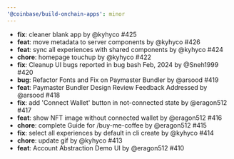```yaml
---
'@coinbase/build-onchain-apps': minor
---
```


- **fix**: cleaner blank app by @kyhyco #425
- **feat**: move metadata to server components by @kyhyco #426
- **feat**: sync all experiences with shared components by @kyhyco #424
- **chore**: homepage touchup by @kyhyco #422
- **fix**: Cleanup UI bugs reported in bug bash Feb, 2024 by @Sneh1999 #420
- **bug**: Refactor Fonts and Fix on Paymaster Bundler by @arsood #419
- **feat**: Paymaster Bundler Design Review Feedback Addressed by @arsood #418
- **fix**: add 'Connect Wallet' button in not-connected state by @eragon512 #417
- **feat**: show NFT image without connected wallet by @eragon512 #416
- **chore**: complete Guide for /buy-me-coffee by @eragon512 #415
- **fix**: select all experiences by default in cli create by @kyhyco #414
- **chore**: update gif by @kyhyco #413
- **feat**: Account Abstraction Demo UI by @eragon512 #410
